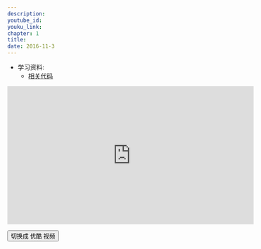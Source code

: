 ```yaml
---
description: 
youtube_id: 
youku_link: 
chapter: 1
title: 
date: 2016-11-3
---
```

* 学习资料:
  * [相关代码]()


<div class="video-container">
<iframe id="myVideo" class="myvideo" width="560" height="315" src="https://www.youtube.com/embed/R8LxK1Q_R8c?rel=0&autoplay=1" frameborder="0" allowfullscreen></iframe>
</div>

<button onclick="myFunction()" type="button" id="status">切换成 优酷 视频</button>

<script>
var vid = document.getElementById("myVideo");
var statusElement = document.getElementById("status");
var currentlyPlaying = 1;
var currentlPlayingTime

var src1 = "https://www.youtube.com/embed/R8LxK1Q_R8c?rel=0&autoplay=1";

var src2 = "http://player.youku.com/embed/XMTYyMjk2NDIwOA";

function myFunction() {
    currentlPlayingTime = vid.currentTime;
    if (currentlyPlaying === 1) {
        vid.src = src2;
        currentlyPlaying = 2;
        statusElement.innerText = '切换成 Youtube 视频';
    } else {
        vid.src = src1;
        currentlyPlaying = 1;
        statusElement.innerText = '切换成 优酷 视频';
    }
    vid.load();
    vid.addEventListener('loadedmetadata', function () {
        vid.currentTime = currentlPlayingTime;
    }, false);
}
</script>